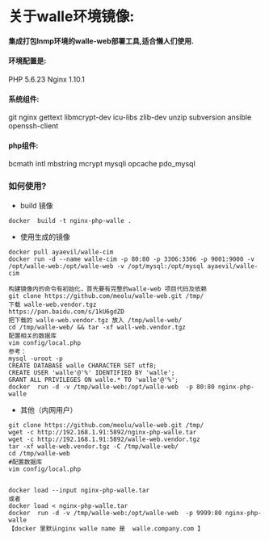 # 关于walle环境镜像:

#### 集成打包lnmp环境的walle-web部署工具,适合懒人们使用.

#### 环境配置是:
PHP 5.6.23
Nginx 1.10.1

#### 系统组件:
git nginx  gettext libmcrypt-dev icu-libs zlib-dev unzip subversion ansible openssh-client

#### php组件:
bcmath intl mbstring mcrypt mysqli opcache pdo_mysql


### 如何使用?
* build 镜像

```
docker  build -t nginx-php-walle .
```


* 使用生成的镜像
```
docker pull ayaevil/walle-cim
docker run -d --name walle-cim -p 80:80 -p 3306:3306 -p 9001:9000 -v /opt/walle-web:/opt/walle-web -v /opt/mysql:/opt/mysql ayaevil/walle-cim
```

```
构建镜像内的命令有初始化，首先要有完整的walle-web 项目代码及依赖
git clone https://github.com/meolu/walle-web.git /tmp/
下载 walle-web.vendor.tgz
https://pan.baidu.com/s/1kU6gdZD
把下载的 walle-web.vendor.tgz 放入 /tmp/walle-web/
cd /tmp/walle-web/ && tar -xf wall-web.vendor.tgz
配置相关的数据库
vim config/local.php
参考：
mysql -uroot -p
CREATE DATABASE walle CHARACTER SET utf8;
CREATE USER 'walle'@'%' IDENTIFIED BY 'walle';
GRANT ALL PRIVILEGES ON walle.* TO 'walle'@'%';
docker  run -d -v /tmp/walle-web:/opt/walle-web  -p 80:80 nginx-php-walle

```

* 其他（内网用户）

```
git clone https://github.com/meolu/walle-web.git /tmp/
wget -c http://192.168.1.91:5892/nginx-php-walle.tar
wget -c http://192.168.1.91:5892/walle-web.vendor.tgz
tar -xf walle-web.vendor.tgz -C /tmp/walle-web/
cd /tmp/walle-web
#配置数据库
vim config/local.php


docker load --input nginx-php-walle.tar
或者
docker load < nginx-php-walle.tar
docker  run -d -v /tmp/walle-web:/opt/walle-web  -p 9999:80 nginx-php-walle
【docker 里默认nginx walle name 是  walle.company.com 】

```
